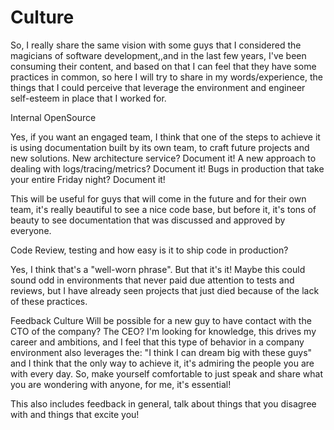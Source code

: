 
# Culture

So, I really share the same vision with some guys that I considered the magicians of software development,,and in the last few years, I've been consuming their content, and based on that I can feel that they have some practices in common, so here I will try to share in my words/experience, the things that I could perceive that leverage the environment and engineer self-esteem in place that I worked for.

Internal OpenSource 

Yes, if you want an engaged team, I think that one of the steps to achieve it is using documentation built by its own team, to craft future projects and new solutions. 
New architecture service? Document it!
A new approach to dealing with logs/tracing/metrics? Document it! 
Bugs in production that take your entire Friday night? Document it!

This will be useful for guys that will come in the future and for their own team, it's really beautiful to see a nice code base, but before it, it's tons of beauty to see documentation that was discussed and approved by everyone.

Code Review, testing and how easy is it to ship code in production?

Yes, I think that's a "well-worn phrase". But that it's it! Maybe this could sound odd in environments that never paid due attention to tests and reviews, but I have already seen projects that just died because of the lack of these practices.


Feedback Culture
Will be possible for a new guy to have contact with the CTO of the company? The CEO? I'm looking for knowledge, this drives my career and ambitions, and I feel that this type of behavior in a company environment also leverages the: "I think I can dream big with these guys" and I think that the only way to achieve it, it's admiring the people you are with every day. So, make yourself comfortable to just speak and share what you are wondering with anyone, for me, it's essential!

This also includes feedback in general, talk about things that you disagree with and things that excite you!
